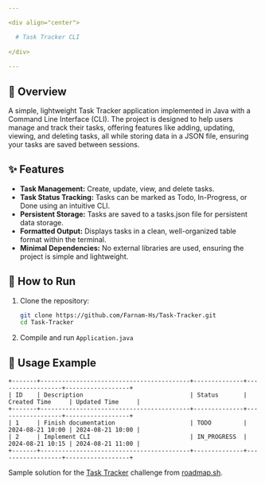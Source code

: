 ```yaml
---

<div align="center">

  # Task Tracker CLI
  
</div>
  
---
```


## 🎯 Overview

A simple, lightweight Task Tracker application implemented in Java with a Command Line Interface (CLI). The project is designed to help users manage and track their tasks, offering features like adding, updating, viewing, and deleting tasks, all while storing data in a JSON file, ensuring your tasks are saved between sessions.

## ✨ Features

- **Task Management:** Create, update, view, and delete tasks.
- **Task Status Tracking:** Tasks can be marked as Todo, In-Progress, or Done using an intuitive CLI.
- **Persistent Storage:** Tasks are saved to a tasks.json file for persistent data storage.
- **Formatted Output:** Displays tasks in a clean, well-organized table format within the terminal.
- **Minimal Dependencies:** No external libraries are used, ensuring the project is simple and lightweight.

## 🚀 How to Run

1. Clone the repository:

    ```bash
    git clone https://github.com/Farnam-Hs/Task-Tracker.git
    cd Task-Tracker
    ```

2. Compile and run `Application.java`

## 📘 Usage Example



```
+-------+------------------------------------------+--------------+------------------+------------------+
| ID    | Description                              | Status       | Created Time     | Updated Time     |
+-------+------------------------------------------+--------------+------------------+------------------+
| 1     | Finish documentation                     | TODO         | 2024-08-21 10:00 | 2024-08-21 10:00 |
| 2     | Implement CLI                            | IN_PROGRESS  | 2024-08-21 10:15 | 2024-08-21 11:00 |
+-------+------------------------------------------+--------------+------------------+------------------+
```


Sample solution for the [Task Tracker](https://roadmap.sh/projects/task-tracker) challenge from [roadmap.sh](https://roadmap.sh/).

